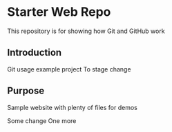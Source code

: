 # Starter Web Repo

This repository is for showing how Git and GitHub work

## Introduction

Git usage example project
To stage change

## Purpose

Sample website with plenty of files for demos

Some change
One more